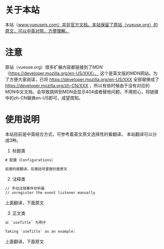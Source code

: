 # 关于本站

本站（www.vueusejs.com）并非官方文档。本站保留了原站（vueuse.org）的原文，可以中英对照，方便理解。

# 注意

原站（vueuse.org）很多扩展内容都链接到了MDN（https://developer.mozilla.org/en-US/XXX）， 这个是英文版的MDN网站。为了方便大家阅读，已将 https://developer.mozilla.org/en-US/XXX 全部替换成了 https://developer.mozilla.org/zh-CN/XXX ，所以有些时候由于没有对应的MDN中文文档，会导致跳转到MDN会显示404或者替他问题，不用担心，将链接中的zh-CN替换en-US即可，成望周知。

# 使用说明

本站目前是中英结合方式，可参考着英文原文选择性的看翻译。
本站翻译可以分成3种。

1. 标题类

```html
# 配置（Configurations）

前面的是翻译，后面括号里面的是原文
```

2. 注释类

```html
// 手动注销事件侦听器
// unregister the event listener manually
```
上面翻译，下面原文

3. 正文类

```html
以 `useTitle` 为例子

Taking `useTitle` as an example:
```
上面翻译，下面原文


